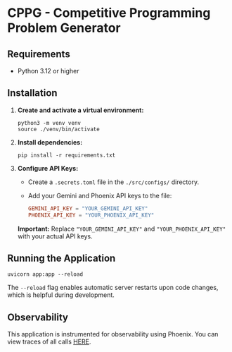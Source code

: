 # CPPG - Competitive Programming Problem Generator

## Requirements

- Python 3.12 or higher

## Installation

1.  **Create and activate a virtual environment:**

    ```console
    python3 -m venv venv
    source ./venv/bin/activate
    ```
2.  **Install dependencies:**

    ```console
    pip install -r requirements.txt
    ```
3.  **Configure API Keys:**

    *   Create a `.secrets.toml` file in the `./src/configs/` directory.
    *   Add your Gemini and Phoenix API keys to the file:

        ```toml
        GEMINI_API_KEY = "YOUR_GEMINI_API_KEY"
        PHOENIX_API_KEY = "YOUR_PHOENIX_API_KEY"
        ```

    **Important:** Replace `"YOUR_GEMINI_API_KEY"` and `"YOUR_PHOENIX_API_KEY"` with your actual API keys.

## Running the Application

```console
uvicorn app:app --reload
```
The `--reload` flag enables automatic server restarts upon code changes, which is helpful during development.

## Observability

This application is instrumented for observability using Phoenix. You can view traces of all calls [HERE](https://app.phoenix.arize.com/).